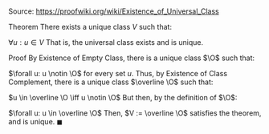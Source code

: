 # 

Source: https://proofwiki.org/wiki/Existence_of_Universal_Class

Theorem
There exists a unique class $V$ such that:

$\forall u: u \in V$
That is, the universal class exists and is unique.


Proof
By Existence of Empty Class, there is a unique class $\O$ such that:

$\forall u: u \notin \O$
for every set $u$.
Thus, by Existence of Class Complement, there is a unique class $\overline \O$ such that:

$u \in \overline \O \iff u \notin \O$
But then, by the definition of $\O$:

$\forall u: u \in \overline \O$
Then, $V := \overline \O$ satisfies the theorem, and is unique.
$\blacksquare$





